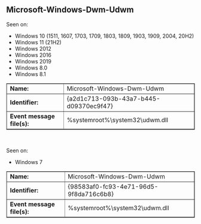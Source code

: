 ## Microsoft-Windows-Dwm-Udwm

Seen on:
* Windows 10 (1511, 1607, 1703, 1709, 1803, 1809, 1903, 1909, 2004, 20H2)
* Windows 11 (21H2)
* Windows 2012
* Windows 2016
* Windows 2019
* Windows 8.0
* Windows 8.1

<table border="1" class="docutils">
  <tbody>
    <tr>
      <td><b>Name:</b></td>
      <td>Microsoft-Windows-Dwm-Udwm</td>
    </tr>
    <tr>
      <td><b>Identifier:</b></td>
      <td>{a2d1c713-093b-43a7-b445-d09370ec9f47}</td>
    </tr>
    <tr>
      <td><b>Event message file(s):</b></td>
      <td>%systemroot%\system32\udwm.dll</td>
    </tr>
  </tbody>
</table>

&nbsp;

Seen on:
* Windows 7

<table border="1" class="docutils">
  <tbody>
    <tr>
      <td><b>Name:</b></td>
      <td>Microsoft-Windows-Dwm-Udwm</td>
    </tr>
    <tr>
      <td><b>Identifier:</b></td>
      <td>{98583af0-fc93-4e71-96d5-9f8da716c6b8}</td>
    </tr>
    <tr>
      <td><b>Event message file(s):</b></td>
      <td>%systemroot%\system32\udwm.dll</td>
    </tr>
  </tbody>
</table>

&nbsp;

